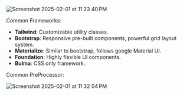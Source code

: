 ![Screenshot 2025-02-01 at 11 23 40 PM](https://github.com/user-attachments/assets/d0832f50-6b8d-43d7-beba-3a96a2b7537b)


Common Frameworks:

- **Tailwind**: Customizable utility classes.
- **Bootstrap**: Responsive pre-built components, powerful grid layout system.
- **Materialize**: Similar to bootstrap, follows google Material UI.
- **Foundation**: Highly flexible UI components.
- **Bulma**: CSS only framework.

Common PreProcessor:

![Screenshot 2025-02-01 at 11 32 04 PM](https://github.com/user-attachments/assets/11a453ec-f7a2-4223-b9b3-798ca68513c4)
